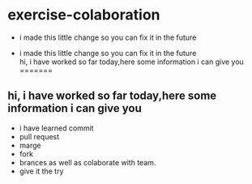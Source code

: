 # exercise-colaboration
* i made this little change so you can fix it in the future

* i made this little change so you can fix it in the future</br>
hi, i have worked so far today,here some information i can give you
=======
## hi, i have worked so far today,here some information i can give you

+ i have learned commit
+ pull request
+ marge
+ fork
+ brances as well as colaborate with team.
+ give it the try
